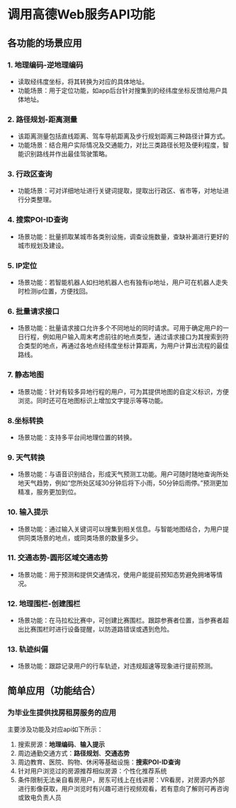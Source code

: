 # 调用高德Web服务API功能

## 各功能的场景应用

### 1. 地理编码-逆地理编码
- 读取经纬度坐标，将其转换为对应的具体地址。
- 功能场景：用于定位功能，如app后台针对搜集到的经纬度坐标反馈给用户具体地址。

### 2. 路径规划-距离测量
- 该距离测量包括直线距离、驾车导航距离及步行规划距离三种路径计算方式。
- 功能场景：结合用户实际情况及交通能力，对比三类路径长短及便利程度，智能识别路线并作出最佳驾驶策略。

### 3. 行政区查询
- 功能场景：可对详细地址进行关键词提取，提取出行政区、省市等，对地址进行分类整理。

### 4. 搜索POI-ID查询
- 场景功能：批量抓取某城市各类别设施，调查设施数量，查缺补漏进行更好的城市规划及建设。

### 5. IP定位
- 场景功能：若智能机器人如扫地机器人也有独有ip地址，用户可在机器人走失时检测ip位置，方便找回。

### 6. 批量请求接口
- 场景功能：批量请求接口允许多个不同地址的同时请求。可用于确定用户的一日行程，例如用户输入周末考虑前往的地点类型，通过请求接口为其搜索到符合类型的地点，再通过各地点经纬度坐标计算距离，为用户计算出流程的最佳路线。

### 7. 静态地图
- 场景功能：针对有较多异地行程的用户，可为其提供地图的自定义标识，方便浏览。同时还可在地图标识上增加文字提示等等功能。

### 8.坐标转换
- 场景功能：支持多平台间地理位置的转换。

### 9. 天气转换
- 场景功能：与语音识别结合，形成天气预测工功能。用户可随时随地查询所处地天气趋势，例如“您所处区域30分钟后将下小雨，50分钟后雨停。”预测更加精准，服务更加到位。

### 10. 输入提示
- 场景功能：通过输入关键词可以搜集到相关信息。与智能地图结合，为用户提供同类场景的地点，或同类场景的数量多少。

### 11. 交通态势-圆形区域交通态势
- 场景功能：用于预测和提供交通情况，使用户能提前预知态势避免拥堵等情况。

### 12. 地理围栏-创建围栏
- 场景功能：在马拉松比赛中，可创建比赛围栏。跟踪参赛者位置，当参赛者超出比赛围栏时进行设备提醒，以防道路错误或遇到危险。

### 13. 轨迹纠偏
- 场景功能：跟踪记录用户的行车轨迹，对违规超速等现象进行提前预测。

## 简单应用（功能结合）
### 为毕业生提供找房租房服务的应用
主要涉及功能及对应api如下所示：
1. 搜索房源：**地理编码**、**输入提示**
2. 周边通勤交通方式：**路径规划**、**交通态势**
3. 周边教育、医院、购物、休闲等基础设施：**搜索POI-ID查询**
4. 针对用户浏览过的房源推荐相似房源：个性化推荐系统
5. 条件限制无法亲自看房用户，房东可线上在线讲房：VR看房，对房源内外部进行影像获取，用户浏览时有兴趣可进行视频观看，若有意向了解则可再咨询或致电负责人员
